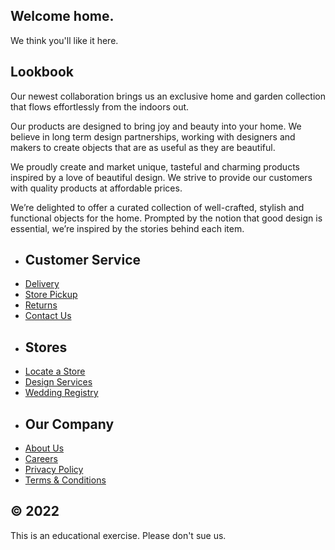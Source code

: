 <!-- All of the written content is generated by an AI, so it may seem a little repetitive. ¯\_(ツ)_/¯ -->

<!-- Hero Banner -->
<h2>Welcome home.</h2>
<p>We think you'll like it here.</p>

<!-- Tile Section Introduction -->
<h2>Lookbook</h2>
<p>Our newest collaboration brings us an exclusive home and garden collection that flows effortlessly from the indoors out.</p>

<!-- Tile 1 -->
<p>Our products are designed to bring joy and beauty into your home. We believe in long term design partnerships, working with designers and makers to create objects that are as useful as they are beautiful.</p>

<!-- Tile 2 -->
<p>We proudly create and market unique, tasteful and charming products inspired by a love of beautiful design. We strive to provide our customers with quality products at affordable prices.</p>

<!-- Tile 3 -->
<p>We’re delighted to offer a curated collection of well-crafted, stylish and functional objects for the home. Prompted by the notion that good design is essential, we’re inspired by the stories behind each item.</p>

<!-- Footer & Links -->
<footer>
	<section>
		<ul class="footer-links">
			<li>
				<h2>Customer Service</h2>
			</li>
			<li><a href="#">Delivery</a></li>
			<li><a href="#">Store Pickup</a></li>
			<li><a href="#">Returns</a></li>
			<li><a href="#">Contact Us</a></li>
		</ul>
		<ul class="footer-links">
			<li>
				<h2>Stores</h2>
			</li>
			<li><a href="#">Locate a Store</a></li>
			<li><a href="#">Design Services</a></li>
			<li><a href="#">Wedding Registry</a></li>
		</ul>
		<ul class="footer-links">
			<li>
				<h2>Our Company</h2>
			</li>
			<li><a href="#">About Us</a></li>
			<li><a href="#">Careers</a></li>
			<li><a href="#">Privacy Policy</a></li>
			<li><a href="#">Terms &amp; Conditions</a></li>
		</ul>
	</section>
	<section class="copyright">
		<h2>&copy; 2022</h2>
		<p>This is an educational exercise. Please don't sue us.</p>
	</section>
</footer>
